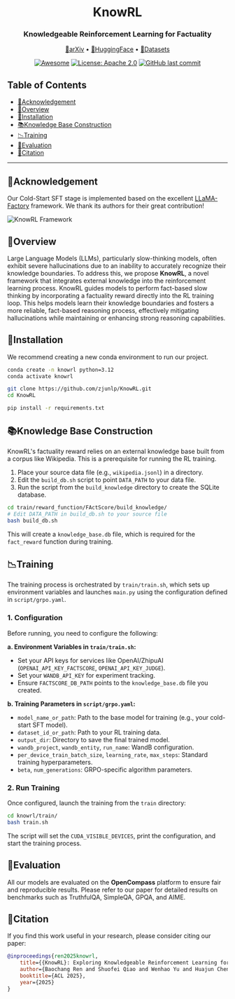 <div align="center">
<h1 align="center"> KnowRL </h1>
<h3 align="center"> Knowledgeable Reinforcement Learning for Factuality </h3>

<p align="center">
  <a href="https://arxiv.org/abs/25xx.xxxxx">📄arXiv</a> •
  <a href="https://huggingface.co/collections/zjunlp/knowrl-68485613feca77696d252a1d">🤗HuggingFace</a> •
  <a href="https://huggingface.co/datasets/zjunlp/KnowRL-Train-Data">📖Datasets</a>
</p>

[![Awesome](https://awesome.re/badge.svg)](https://github.com/zjunlp/KnowRL)
[![License: Apache 2.0](https://img.shields.io/badge/License-Apache_2.0-green.svg)](https://opensource.org/licenses/Apache-2.0)
[![GitHub last commit](https://img.shields.io/github/last-commit/zjunlp/KnowRL?color=green)](https://github.com/zjunlp/KnowRL)

</div>

## Table of Contents
- [🌻Acknowledgement](#acknowledgement)
- [🌟Overview](#overview)
- [🔧Installation](#installation)
- [📚Knowledge Base Construction](#knowledge-base-construction)
- [📉Training](#training)
- [🧐Evaluation](#evaluation)
- [🚩Citation](#citation)

---

## 🌻Acknowledgement
Our Cold-Start SFT stage is implemented based on the excellent [LLaMA-Factory](https://github.com/hiyouga/LLaMA-Factory) framework. We thank its authors for their great contribution!

![KnowRL Framework](https://i.imgur.com/8zD3XfX.png)

## 🌟Overview
Large Language Models (LLMs), particularly slow-thinking models, often exhibit severe hallucinations due to an inability to accurately recognize their knowledge boundaries. To address this, we propose **KnowRL**, a novel framework that integrates external knowledge into the reinforcement learning process. KnowRL guides models to perform fact-based slow thinking by incorporating a factuality reward directly into the RL training loop. This helps models learn their knowledge boundaries and fosters a more reliable, fact-based reasoning process, effectively mitigating hallucinations while maintaining or enhancing strong reasoning capabilities.

## 🔧Installation
We recommend creating a new conda environment to run our project.

```bash
conda create -n knowrl python=3.12
conda activate knowrl

git clone https://github.com/zjunlp/KnowRL.git
cd KnowRL

pip install -r requirements.txt
```

## 📚Knowledge Base Construction
KnowRL's factuality reward relies on an external knowledge base built from a corpus like Wikipedia. This is a prerequisite for running the RL training.

1.  Place your source data file (e.g., `wikipedia.jsonl`) in a directory.
2.  Edit the `build_db.sh` script to point `DATA_PATH` to your data file.
3.  Run the script from the `build_knowledge` directory to create the SQLite database.

```bash
cd train/reward_function/FActScore/build_knowledge/
# Edit DATA_PATH in build_db.sh to your source file
bash build_db.sh
```
This will create a `knowledge_base.db` file, which is required for the `fact_reward` function during training.


## 📉Training
The training process is orchestrated by `train/train.sh`, which sets up environment variables and launches `main.py` using the configuration defined in `script/grpo.yaml`.

### 1. Configuration
Before running, you need to configure the following:

**a. Environment Variables in `train/train.sh`:**
   - Set your API keys for services like OpenAI/ZhipuAI (`OPENAI_API_KEY_FACTSCORE`, `OPENAI_API_KEY_JUDGE`).
   - Set your `WANDB_API_KEY` for experiment tracking.
   - Ensure `FACTSCORE_DB_PATH` points to the `knowledge_base.db` file you created.

**b. Training Parameters in `script/grpo.yaml`:**
   - `model_name_or_path`: Path to the base model for training (e.g., your cold-start SFT model).
   - `dataset_id_or_path`: Path to your RL training data.
   - `output_dir`: Directory to save the final trained model.
   - `wandb_project`, `wandb_entity`, `run_name`: WandB configuration.
   - `per_device_train_batch_size`, `learning_rate`, `max_steps`: Standard training hyperparameters.
   - `beta`, `num_generations`: GRPO-specific algorithm parameters.

### 2. Run Training
Once configured, launch the training from the `train` directory:

```bash
cd knowrl/train/
bash train.sh
```
The script will set the `CUDA_VISIBLE_DEVICES`, print the configuration, and start the training process.

## 🧐Evaluation
All our models are evaluated on the **OpenCompass** platform to ensure fair and reproducible results. Please refer to our paper for detailed results on benchmarks such as TruthfulQA, SimpleQA, GPQA, and AIME.

## 🚩Citation
If you find this work useful in your research, please consider citing our paper:
```bibtex
@inproceedings{ren2025knowrl,
    title={{KnowRL}: Exploring Knowledgeable Reinforcement Learning for Factuality},
    author={Baochang Ren and Shuofei Qiao and Wenhao Yu and Huajun Chen and Ningyu Zhang},
    booktitle={ACL 2025},
    year={2025}
}
```
